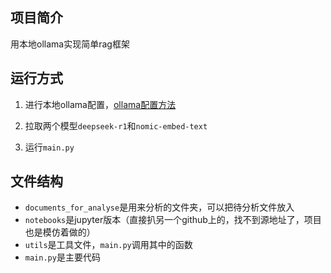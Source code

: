 ## 项目简介

用本地ollama实现简单rag框架

## 运行方式

1. 进行本地ollama配置，[ollama配置方法](https://blog.csdn.net/2401_85375298/article/details/144883000)

2. 拉取两个模型`deepseek-r1`和`nomic-embed-text`
3. 运行`main.py`

## 文件结构

- `documents_for_analyse`是用来分析的文件夹，可以把待分析文件放入
- `notebooks`是jupyter版本（直接扒另一个github上的，找不到源地址了，项目也是模仿着做的）
- `utils`是工具文件，`main.py`调用其中的函数
- `main.py`是主要代码
